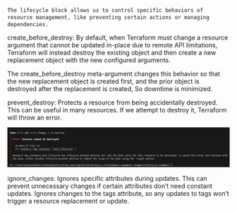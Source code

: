 ```
The lifecycle block allows us to control specific behaviors of resource management, like preventing certain actions or managing dependencies.
```

create_before_destroy:
By default, when Terraform must change a resource argument that cannot be updated in-place due to remote API limitations, Terraform will instead destroy the existing object and then create a new replacement object with the new configured arguments.

The create_before_destroy meta-argument changes this behavior so that the new replacement object is created first, and the prior object is destroyed after the replacement is created, So downtime is minimized.

prevent_destroy: 
Protects a resource from being accidentally destroyed. This can be useful in many resources. If we attempt to destroy it, Terraform will throw an error.

![alt text](image.png)

ignore_changes: 
Ignores specific attributes during updates. This can prevent unnecessary changes if certain attributes don’t need constant updates.
Ignores changes to the tags attribute, so any updates to tags won’t trigger a resource replacement or update.